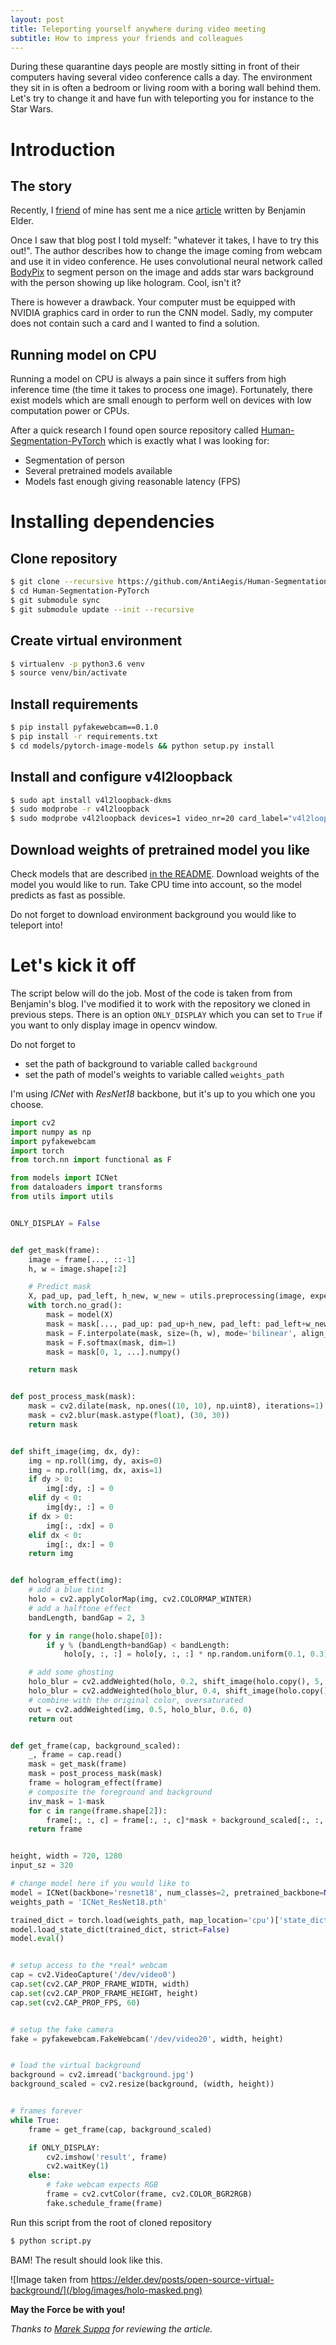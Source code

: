 ```yaml
---                                                                             
layout: post                                                                    
title: Teleporting yourself anywhere during video meeting
subtitle: How to impress your friends and colleagues
---
```


During these quarantine days people are mostly sitting in front of their
computers having several video conference calls a day. The environment they
sit in is often a bedroom or living room with a boring wall behind them.
Let's try to change it and have fun with teleporting you for instance to
the Star Wars.


# Introduction

## The story

Recently, I [friend](https://github.com/mrshu) of mine has sent me a nice
[article](https://elder.dev/posts/open-source-virtual-background/)
written by Benjamin Elder.

Once I saw that blog post I told myself: "whatever it takes, I have to try this out!".
The author describes how to change the image coming from
webcam and use it in video conference. He uses convolutional neural network
called [BodyPix](https://blog.tensorflow.org/2019/11/updated-bodypix-2.html)
to segment person on the image and adds star wars background with the
person showing up like hologram. Cool, isn't it?

There is however a drawback. Your computer must be equipped with NVIDIA
graphics card in order to run the CNN model. Sadly, my computer does not
contain such a card and I wanted to find a solution.

## Running model on CPU

Running a model on CPU is always a pain since it suffers from high inference
time (the time it takes to process one image). Fortunately, there
exist models which are small enough to perform well on devices with
low computation power or CPUs.

After a quick research I found open source repository called
[Human-Segmentation-PyTorch](https://github.com/thuyngch/Human-Segmentation-PyTorch/)
which is exactly what I was looking for:
* Segmentation of person
* Several pretrained models available
* Models fast enough giving reasonable latency (FPS)


# Installing dependencies

## Clone repository

```bash
$ git clone --recursive https://github.com/AntiAegis/Human-Segmentation-PyTorch.git
$ cd Human-Segmentation-PyTorch
$ git submodule sync
$ git submodule update --init --recursive

```

## Create virtual environment

```bash
$ virtualenv -p python3.6 venv
$ source venv/bin/activate
```

## Install requirements

```bash
$ pip install pyfakewebcam==0.1.0
$ pip install -r requirements.txt
$ cd models/pytorch-image-models && python setup.py install
```

## Install and configure v4l2loopback

```bash
$ sudo apt install v4l2loopback-dkms
$ sudo modprobe -r v4l2loopback
$ sudo modprobe v4l2loopback devices=1 video_nr=20 card_label="v4l2loopback" exclusive_caps=1
```

## Download weights of pretrained model you like

Check models that are described [in the README](https://github.com/thuyngch/Human-Segmentation-PyTorch#benchmark).
Download weights of the model you would like to run. Take CPU time into account, so the
model predicts as fast as possible.

Do not forget to download environment background you would like to teleport into!


# Let's kick it off

The script below will do the job. Most of the code is taken from from Benjamin's blog.
I've modified it to work with the repository we cloned in previous steps.
There is an option `ONLY_DISPLAY`
which you can set to `True` if you want to only display image in opencv window.

Do not forget to
* set the path of background to variable called `background`
* set the path of model's weights to variable called `weights_path`

I'm using *ICNet* with *ResNet18* backbone, but it's up to you which one
you choose.

```python
import cv2
import numpy as np
import pyfakewebcam
import torch
from torch.nn import functional as F

from models import ICNet
from dataloaders import transforms
from utils import utils


ONLY_DISPLAY = False


def get_mask(frame):
    image = frame[..., ::-1]
    h, w = image.shape[:2]

    # Predict mask
    X, pad_up, pad_left, h_new, w_new = utils.preprocessing(image, expected_size=input_sz, pad_value=0)
    with torch.no_grad():
        mask = model(X)
        mask = mask[..., pad_up: pad_up+h_new, pad_left: pad_left+w_new]
        mask = F.interpolate(mask, size=(h, w), mode='bilinear', align_corners=True)
        mask = F.softmax(mask, dim=1)
        mask = mask[0, 1, ...].numpy()

    return mask


def post_process_mask(mask):
    mask = cv2.dilate(mask, np.ones((10, 10), np.uint8), iterations=1)
    mask = cv2.blur(mask.astype(float), (30, 30))
    return mask


def shift_image(img, dx, dy):
    img = np.roll(img, dy, axis=0)
    img = np.roll(img, dx, axis=1)
    if dy > 0:
        img[:dy, :] = 0
    elif dy < 0:
        img[dy:, :] = 0
    if dx > 0:
        img[:, :dx] = 0
    elif dx < 0:
        img[:, dx:] = 0
    return img


def hologram_effect(img):
    # add a blue tint
    holo = cv2.applyColorMap(img, cv2.COLORMAP_WINTER)
    # add a halftone effect
    bandLength, bandGap = 2, 3

    for y in range(holo.shape[0]):
        if y % (bandLength+bandGap) < bandLength:
            holo[y, :, :] = holo[y, :, :] * np.random.uniform(0.1, 0.3)

    # add some ghosting
    holo_blur = cv2.addWeighted(holo, 0.2, shift_image(holo.copy(), 5, 5), 0.8, 0)
    holo_blur = cv2.addWeighted(holo_blur, 0.4, shift_image(holo.copy(), -5, -5), 0.6, 0)
    # combine with the original color, oversaturated
    out = cv2.addWeighted(img, 0.5, holo_blur, 0.6, 0)
    return out


def get_frame(cap, background_scaled):
    _, frame = cap.read()
    mask = get_mask(frame)
    mask = post_process_mask(mask)
    frame = hologram_effect(frame)
    # composite the foreground and background
    inv_mask = 1-mask
    for c in range(frame.shape[2]):
        frame[:, :, c] = frame[:, :, c]*mask + background_scaled[:, :, c]*inv_mask
    return frame


height, width = 720, 1280
input_sz = 320

# change model here if you would like to
model = ICNet(backbone='resnet18', num_classes=2, pretrained_backbone=None)
weights_path = 'ICNet_ResNet18.pth'

trained_dict = torch.load(weights_path, map_location='cpu')['state_dict']
model.load_state_dict(trained_dict, strict=False)
model.eval()


# setup access to the *real* webcam
cap = cv2.VideoCapture('/dev/video0')
cap.set(cv2.CAP_PROP_FRAME_WIDTH, width)
cap.set(cv2.CAP_PROP_FRAME_HEIGHT, height)
cap.set(cv2.CAP_PROP_FPS, 60)


# setup the fake camera
fake = pyfakewebcam.FakeWebcam('/dev/video20', width, height)


# load the virtual background
background = cv2.imread('background.jpg')
background_scaled = cv2.resize(background, (width, height))


# frames forever
while True:
    frame = get_frame(cap, background_scaled)

    if ONLY_DISPLAY:
        cv2.imshow('result', frame)
        cv2.waitKey(1)
    else:
        # fake webcam expects RGB
        frame = cv2.cvtColor(frame, cv2.COLOR_BGR2RGB)
        fake.schedule_frame(frame)
```

Run this script from the root of cloned repository
```bash
$ python script.py
```


BAM! The result should look like this.

![Image taken from https://elder.dev/posts/open-source-virtual-background/](/blog/images/holo-masked.png)

**May the Force be with you!**

*Thanks to [Marek Suppa](https://github.com/mrshu) for reviewing the article.*

